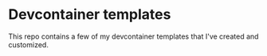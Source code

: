 # Devcontainer templates

This repo contains a few of my devcontainer templates that I've created and
customized.
